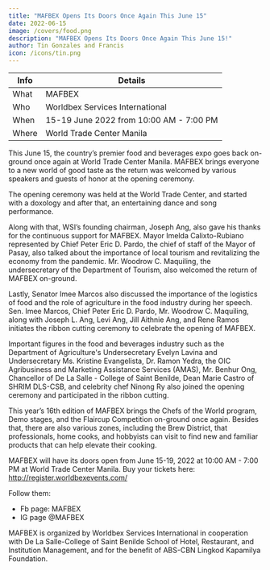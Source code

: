 ```yaml
---
title: "MAFBEX Opens Its Doors Once Again This June 15"
date: 2022-06-15
image: /covers/food.png
description: "MAFBEX Opens Its Doors Once Again This June 15!"
author: Tin Gonzales and Francis
icon: /icons/tin.png
---
```



<!-- Wednesday, June 15, 2022 -->

Info | Details 
--- | ---
What | MAFBEX
Who | Worldbex Services International
When | 15-19 June 2022 from 10:00 AM - 7:00 PM
Where | World Trade Center Manila


This June 15, the country’s premier food and beverages expo goes back on-ground once again at World Trade Center Manila. MAFBEX brings everyone to a new world of good taste as the return was welcomed by various speakers and guests of honor at the opening ceremony.

The opening ceremony was held at the World Trade Center, and started with a doxology and after that, an entertaining dance and song performance. 

Along with that, WSI’s founding chairman, Joseph Ang, also gave his thanks for the continuous support for MAFBEX. Mayor Imelda Calixto-Rubiano represented by Chief Peter Eric D. Pardo, the chief of staff of the Mayor of Pasay, also talked about the importance of local tourism and revitalizing the economy from the pandemic. Mr. Woodrow C. Maquiling, the undersecretary of the Department of Tourism, also welcomed the return of MAFBEX on-ground. 

Lastly, Senator Imee Marcos also discussed the importance of the logistics of food and the role of agriculture in the food industry during her speech. Sen. Imee Marcos, Chief Peter Eric D. Pardo, Mr. Woodrow C. Maquiling, along with Joseph L. Ang, Levi Ang, Jill Aithnie Ang, and Rene Ramos initiates the ribbon cutting ceremony to celebrate the opening of MAFBEX.

Important figures in the food and beverages industry such as the Department of Agriculture's Undersecretary Evelyn Lavina and Undersecretary Ms. Kristine Evangelista, Dr. Ramon Yedra, the OIC Agribusiness and Marketing Assistance Services (AMAS), Mr. Benhur Ong, Chancellor of De La Salle - College of Saint Benilde, Dean Marie Castro of SHRIM DLS-CSB, and celebrity chef Ninong Ry also joined the opening ceremony and participated in the ribbon cutting.

This year’s 16th edition of MAFBEX brings the Chefs of the World program, Demo stages, and the Flaircup Competition on-ground once again. Besides that, there are also various zones, including the Brew District, that professionals, home cooks, and hobbyists can visit to find new and familiar products that can help elevate their cooking. 

MAFBEX will have its doors open from June 15-19, 2022 at 10:00 AM - 7:00 PM at World Trade Center Manila. Buy your tickets here: http://register.worldbexevents.com/ 

Follow them:
- Fb page: MAFBEX 
- IG page @MAFBEX 

MAFBEX is organized by Worldbex Services International in cooperation with De La Salle-College of Saint Benilde School of Hotel, Restaurant, and Institution Management, and for the benefit of ABS-CBN Lingkod Kapamilya Foundation.



<!-- eturning to the familiar venue famous for expos - World Trade Center in this new normal format still requires a checkpoint with a vaccine card. -->


<!-- Its unloading time at the entrance of the World Trade Center
It has been a couple of years since expos hibernated due to pandemic restrictions. And it's like a homecoming to attend the opening of MAFBEX,  which is holding its 13th edition to date.

Attendees line up at the entrance for a bag and vaccine card check
Thanks Ganda Negosyo for the ticket complement, the fondness of going to an expo sparked anew.  Going to the expo is more than a   sensory engagement but rather a sensible journey on how the food industry evolves with market trends, and technology aside from traditional delicacies upgraded with new presentations.

Waiting for a cooking demo for a Malaysian condiment brand
Manila Food and Beverage Expo is a perennial 5-day techno fun fare before the onset of the pandemic.  Generally showcasing and capitalizing on food, this gives a ring to both food aficionados and food-related sectors in search of surprises plus solutions.

Dept of Agriculture set up a booth to promote local goodies and delis
Participated with all segments of MSMEs and was well supported by government partners and private sectors., MAFBEX has evolved to cater also to manufacturing and tourism industries to entrepreneurs and small business owners teeming with all the exhibitors.

Packaging variations on display for food pack dealers
Going to an expo is one occasion to test your knack not only as merely a consumer but also to expand your business acumen with new food ideas,, trends, technology in packaging, and franchising.


Lembest, a lechon franchiser, offers a wheel of fortune gimmick
For food wannabes and start-ups who are luckfinders,  this is a chance to find deals special discounts, from brands,  buy one take one deal, raffles, discount coupons, and other gimmicks plus freebies or free taste for just an inquiry.


Tantalizing food arrangement of a Chinese specialty
But for foodies and food fanciers, it's also a way to keep up with your food glossary with more goodies popping up and rediscovery of new products or reinvention of what's traditional and what’s new in the packaging world. Variations and new versions with new presentations can be a diversified idea for a possible business venture.


New food gadgets like this USB coffee tumbler is a promising must-have
It"s also an overall glimpse to understand the direction of the food industry in the face of the domination of online selling, and marketing with the emergence of new players in e-wallet, remittance, delivery, and logistics.


Savor another take of sauces in one free taste sampling
The food industry is a real invincible force indeed that food expos are telling us of its significant role in keeping the public updated and proactive in the evolution of Pinoy food culture.


 Expo is an interactive platform to fast-track a product’s market reach
After a comfortable hour. you have this all settling on your rounds. With free taste, a collection of brochures, giveaways, small explanations, free cooking demos, and even a good massage. That makes the expo exploits worth the scan and scout navigation.


There's a message in massage to culminate your exposerye  a courtesy of Hiro
A gathering crowd was forming on my way out. A figure emerged out of the selfie chasers. It's a lady reemerging from a familiar time and it’s such a pleasant surprise to see Senator Imee Marcos in the house. But not without a loot of goodies or budols, taking advantage of its marked-down price.

Thai Chicken Coatig B1Y1 @24, Xollageb Drink @20, LC 500g Bihn @33
 -->